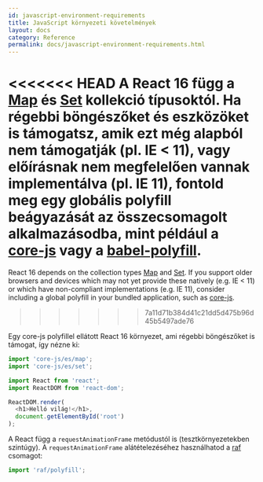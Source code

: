 ```yaml
---
id: javascript-environment-requirements
title: JavaScript környezeti követelmények
layout: docs
category: Reference
permalink: docs/javascript-environment-requirements.html
---
```


<<<<<<< HEAD
A React 16 függ a [Map](https://developer.mozilla.org/en-US/docs/Web/JavaScript/Reference/Global_Objects/Map) és [Set](https://developer.mozilla.org/en-US/docs/Web/JavaScript/Reference/Global_Objects/Set) kollekció típusoktól. Ha régebbi böngészőket és eszközöket is támogatsz, amik ezt még alapból nem támogatják (pl. IE < 11), vagy előírásnak nem megfelelően vannak implementálva (pl. IE 11), fontold meg egy globális polyfill beágyazását az összecsomagolt alkalmazásodba, mint például a [core-js](https://github.com/zloirock/core-js) vagy a [babel-polyfill](https://babeljs.io/docs/usage/polyfill/).
=======
React 16 depends on the collection types [Map](https://developer.mozilla.org/en-US/docs/Web/JavaScript/Reference/Global_Objects/Map) and [Set](https://developer.mozilla.org/en-US/docs/Web/JavaScript/Reference/Global_Objects/Set). If you support older browsers and devices which may not yet provide these natively (e.g. IE < 11) or which have non-compliant implementations (e.g. IE 11), consider including a global polyfill in your bundled application, such as [core-js](https://github.com/zloirock/core-js).
>>>>>>> 7a11d71b384d41c21dd5d475b96d45b5497ade76

Egy core-js polyfillel ellátott React 16 környezet, ami régebbi böngészőket is támogat, így nézne ki:

```js
import 'core-js/es/map';
import 'core-js/es/set';

import React from 'react';
import ReactDOM from 'react-dom';

ReactDOM.render(
  <h1>Helló világ!</h1>,
  document.getElementById('root')
);
```

A React függ a `requestAnimationFrame` metódustól is (tesztkörnyezetekben szintúgy).
A `requestAnimationFrame` alátételezéséhez használhatod a [raf](https://www.npmjs.com/package/raf) csomagot:

```js
import 'raf/polyfill';
```
